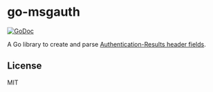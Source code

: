 # go-msgauth

[![GoDoc](https://godoc.org/github.com/emersion/go-msgauth?status.svg)](https://godoc.org/github.com/emersion/go-msgauth)

A Go library to create and parse [Authentication-Results header fields](https://tools.ietf.org/html/rfc7601).

## License

MIT
